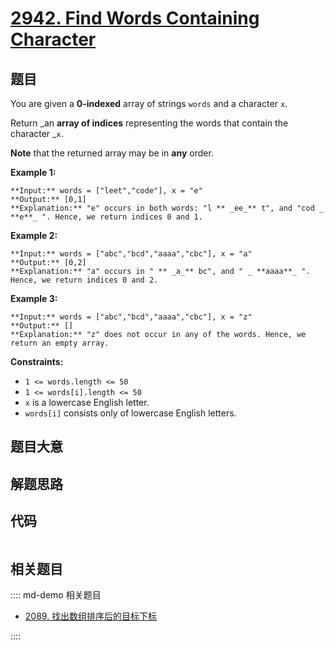 # [2942. Find Words Containing Character](https://leetcode.com/problems/find-words-containing-character)

## 题目

You are given a **0-indexed** array of strings `words` and a character `x`.

Return _an **array of indices** representing the words that contain the
character _`x`.

**Note** that the returned array may be in **any** order.



**Example 1:**

    
    
    **Input:** words = ["leet","code"], x = "e"
    **Output:** [0,1]
    **Explanation:** "e" occurs in both words: "l ** _ee_** t", and "cod _ **e**_ ". Hence, we return indices 0 and 1.
    

**Example 2:**

    
    
    **Input:** words = ["abc","bcd","aaaa","cbc"], x = "a"
    **Output:** [0,2]
    **Explanation:** "a" occurs in " ** _a_** bc", and " _ **aaaa**_ ". Hence, we return indices 0 and 2.
    

**Example 3:**

    
    
    **Input:** words = ["abc","bcd","aaaa","cbc"], x = "z"
    **Output:** []
    **Explanation:** "z" does not occur in any of the words. Hence, we return an empty array.
    



**Constraints:**

  * `1 <= words.length <= 50`
  * `1 <= words[i].length <= 50`
  * `x` is a lowercase English letter.
  * `words[i]` consists only of lowercase English letters.


## 题目大意

## 解题思路

## 代码

```javascript

```

## 相关题目

:::: md-demo 相关题目
- [2089. 找出数组排序后的目标下标](https://leetcode.com/problems/find-target-indices-after-sorting-array)

::::
